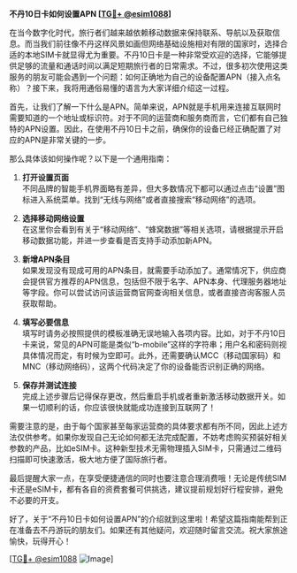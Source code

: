 **不丹10日卡如何设置APN [[TG💪+ @esim1088](https://t.me/s/esim1088)]**

在当今数字化时代，旅行者们越来越依赖移动数据来保持联系、导航以及获取信息。而当我们前往像不丹这样风景如画但网络基础设施相对有限的国家时，选择合适的本地SIM卡就显得尤为重要。不丹10日卡是一种非常受欢迎的选择，它能够提供足够的流量和通话时间以满足短期旅行者的日常需求。不过，很多初次使用这类服务的朋友可能会遇到一个问题：如何正确地为自己的设备配置APN（接入点名称）？接下来，我将用通俗易懂的语言为大家详细介绍这一过程。

首先，让我们了解一下什么是APN。简单来说，APN就是手机用来连接互联网时需要知道的一个地址或标识符。对于不同的运营商和服务商而言，它们都有自己独特的APN设置。因此，在使用不丹10日卡之前，确保你的设备已经正确配置了对应的APN是非常关键的一步。

那么具体该如何操作呢？以下是一个通用指南：

1. **打开设置页面**  
   不同品牌的智能手机界面略有差异，但大多数情况下都可以通过点击“设置”图标进入系统菜单。找到“无线与网络”或者直接搜索“移动网络”的选项。

2. **选择移动网络设置**  
   在这里你会看到有关于“移动网络”、“蜂窝数据”等相关选项，请根据提示开启移动数据功能，并进一步查看是否支持手动添加新APN。

3. **新增APN条目**  
   如果发现没有现成可用的APN条目，就需要手动添加了。通常情况下，供应商会提供官方推荐的APN信息，包括但不限于名字、APN本身、代理服务器地址等字段。你可以尝试访问该运营商官网查询相关信息，或者直接咨询客服人员获取帮助。

4. **填写必要信息**  
   填写时请务必按照提供的模板准确无误地输入各项内容。比如，对于不丹10日卡来说，常见的APN可能是类似“b-mobile”这样的字符串；用户名和密码则视具体情况而定，有时候为空即可。此外，还需要确认MCC（移动国家码）和MNC（移动网络码），这两个代码决定了你的设备能否识别正确的网络。

5. **保存并测试连接**  
   完成上述步骤后记得保存更改，然后重启手机或者重新激活移动数据开关。如果一切顺利的话，你应该很快就能成功连接到互联网了！

需要注意的是，由于每个国家甚至每家运营商的具体要求都有所不同，因此上述方法仅供参考。如果你发现自己无论如何都无法完成配置，不妨考虑购买预装好相关参数的产品，比如eSIM卡。这种新型技术无需物理插入SIM卡，只需通过二维码扫描即可快速激活，极大地方便了国际旅行者。

最后提醒大家一点，在享受便捷通信的同时也要注意合理消费哦！无论是传统SIM卡还是eSIM卡，都有各自的资费套餐可供挑选，建议提前规划好行程安排，避免不必要的开支。

好了，关于“不丹10日卡如何设置APN”的介绍就到这里啦！希望这篇指南能帮到正在准备去不丹游玩的朋友们。如果还有其他疑问，欢迎随时留言交流。祝大家旅途愉快，玩得开心！

[[TG💪+ @esim1088](https://t.me/s/esim1088) ![Image](https://i.postimg.cc/4NQfJmqS/Snipaste-2025-05-13-00-14-12.png)]